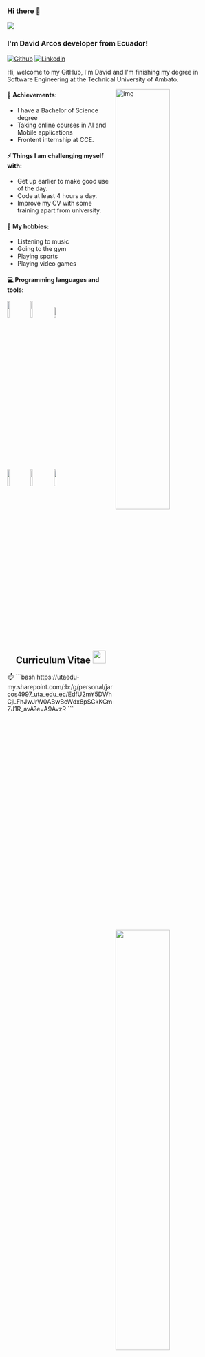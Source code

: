 ### Hi there 👋 
<img src="https://miro.medium.com/v2/resize:fit:1400/1*GKSUn8nIBnFy07luMC5wlw.gif" >

### I'm David Arcos developer from Ecuador!

[![Github](https://img.shields.io/badge/-Github-000?style=flat&logo=Github&logoColor=white)](https://github.com/DavidArcos007)
[![Linkedin](https://img.shields.io/badge/-LinkedIn-blue?style=flat&logo=Linkedin&logoColor=white)](https://www.linkedin.com/in/david-arcos-01b044282/)



Hi, welcome to my GitHub, I'm David and I'm finishing my degree in Software Engineering at the Technical University of Ambato. 

<img align="right" alt="img" src="https://media.giphy.com/media/WUlplcMpOCEmTGBtBW/giphy.gif" width="50%" height="auto" />

#### 🌱 Achievements: 
- I have a Bachelor of Science degree
- Taking online courses in AI and Mobile applications
- Frontent internship at CCE.

#### ⚡️ Things I am challenging myself with:
- Get up earlier to make good use of the day.
- Code at least 4 hours a day.
- Improve my CV with some training apart from university.

#### :muscle: My hobbies:
- Listening to music 
- Going to the gym 
- Playing sports
- Playing video games 

#### :computer: Programming languages and tools: 
<p>
	<img width="50%" align="right" src="https://github-readme-stats.vercel.app/api?username=DavidArcos007&show_icons=true&hide_border=true" />

<code><img width="10%" src="https://www.vectorlogo.zone/logos/java/java-icon.svg"></code>
<code><img width="10%" src="https://www.vectorlogo.zone/logos/angular/angular-icon.svg"></code>
<code><img width="8%" src="https://www.vectorlogo.zone/logos/javascript/javascript-icon.svg"></code>
<br />
<code><img width="10%" src="https://www.vectorlogo.zone/logos/w3_html5/w3_html5-icon.svg"></code>
<code><img width="10%" src="https://www.vectorlogo.zone/logos/w3_css/w3_css-icon.svg"></code>
<code><img width="10%" src="https://www.vectorlogo.zone/logos/github/github-tile.svg"></code>
<br />
</p>

<h2 align="Center">  Curriculum Vitae <img src="https://media.tenor.com/3AQDvhSiPpMAAAAM/dog-hacker.gif" width="30"> </h3>
📫
```bash
 https://utaedu-my.sharepoint.com/:b:/g/personal/jarcos4997_uta_edu_ec/EdfU2mY5DWhCjLFhJwJrW0ABwBcWdx8pSCkKCmZJ1R_avA?e=A9AvzR
```

<!--
**DavidArcos007/DavidArcos007** is a ✨ _special_ ✨ repository because its `README.md` (this file) appears on your GitHub profile.

Here are some ideas to get you started:

- 🔭 I’m currently working on ...
- 🌱 I’m currently learning ...
- 👯 I’m looking to collaborate on ...
- 🤔 I’m looking for help with ...
- 💬 Ask me about ...
- 📫 How to reach me: ...
- 😄 Pronouns: ...
- ⚡ Fun fact: ...
-->
